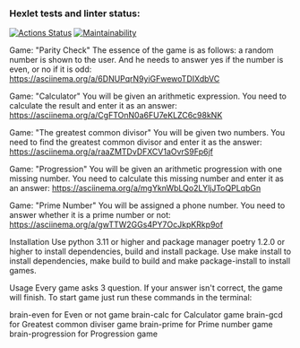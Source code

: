 ### Hexlet tests and linter status:
[![Actions Status](https://github.com/WestNach/python-project-49/workflows/hexlet-check/badge.svg)](https://github.com/WestNach/python-project-49/actions)
[![Maintainability](https://api.codeclimate.com/v1/badges/d202ec7fcde83cb28f47/maintainability)](https://codeclimate.com/github/WestNach/python-project-49/maintainability)

Game: "Parity Check"
The essence of the game is as follows: a random number is shown to the user. And he needs to answer yes if the number is even, or no if it is odd:
https://asciinema.org/a/6DNUPqrN9yiGFwewoTDIXdbVC

Game: "Calculator"
You will be given an arithmetic expression. You need to calculate the result and enter it as an answer:
https://asciinema.org/a/CgFTOnN0a6FU7eKLZC6c98kNK

Game: "The greatest common divisor"
You will be given two numbers. You need to find the greatest common divisor and enter it as the answer:
https://asciinema.org/a/raaZMTDvDFXCV1aOvrS9Fp6jf

Game: "Progression"
You will be given an arithmetic progression with one missing number. You need to calculate this missing number and enter it as an answer:
https://asciinema.org/a/mgYknWbLQo2LYljJToQPLqbGn

Game: "Prime Number"
You will be assigned a phone number. You need to answer whether it is a prime number or not:
https://asciinema.org/a/gwTTW2GGs4PY7OcJkpKRkp9of

Installation
Use python 3.11 or higher and package manager poetry 1.2.0 or higher to install dependencies, build and install package. Use make install to install dependencies, make build to build and make package-install to install games.

Usage
Every game asks 3 question. If your answer isn't correct, the game will finish. To start game just run these commands in the terminal:

brain-even for Even or not game
brain-calc for Calculator game
brain-gcd for Greatest common diviser game
brain-prime for Prime number game
brain-progression for Progression game
